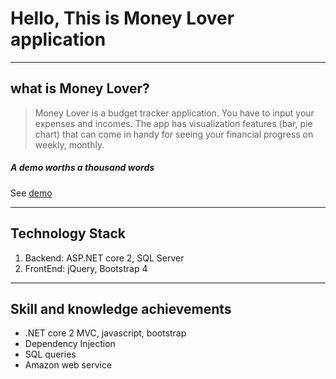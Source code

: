 # Hello, This is Money Lover application

----
## what is Money Lover?

> Money Lover is a budget tracker application. You have to input your expenses and incomes. The app has visualization features (bar, pie chart) that can come in handy for seeing your financial progress on weekly, monthly.

##### A demo worths a thousand words 
See [demo](http://ec2-13-55-128-136.ap-southeast-2.compute.amazonaws.com:8080)

----
## Technology Stack
1. Backend: ASP.NET core 2, SQL Server
2. FrontEnd: jQuery, Bootstrap 4

----
## Skill and knowledge achievements
- .NET core 2 MVC, javascript, bootstrap
- Dependency Injection
- SQL queries
- Amazon web service
